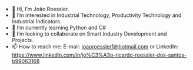 - 👋 Hi, I’m João Roessler.
- 👀 I’m interested in Industrial Technology, Productivity Technology and Industrial Indicators.
- 🌱 I’m currently learning Python and C#
- 💞️ I’m looking to collaborate on Smart Industry Development and Projects.
- 📫 How to reach me: E-mail: joaoroessler1@hotmail.com or LinkedIn: https://www.linkedin.com/in/jo%C3%A3o-ricardo-roessler-dos-santos-b99063168

<!---
Roessler00/Roessler00 is a ✨ special ✨ repository because its `README.md` (this file) appears on your GitHub profile.
You can click the Preview link to take a look at your changes.
--->
